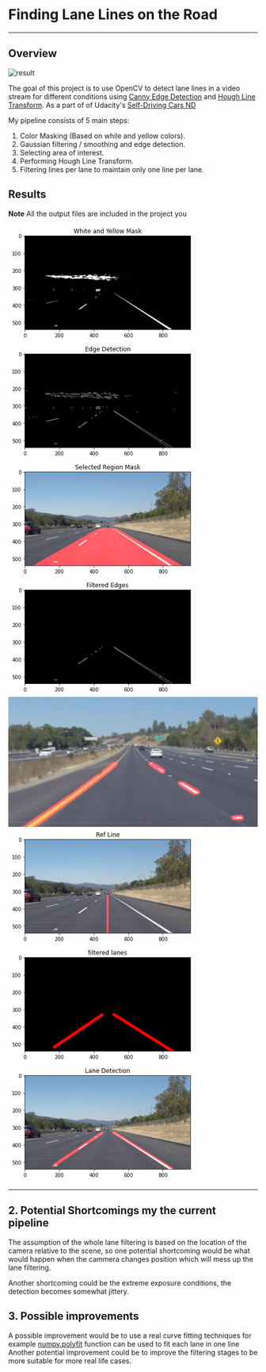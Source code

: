 # **Finding Lane Lines on the Road** 

---

## Overview

![result](https://user-images.githubusercontent.com/47195928/81497517-5161e380-92bf-11ea-9f25-0e0951489b5a.gif)

The goal of this project is to use OpenCV to detect lane lines in a video stream for different conditions using [Canny Edge Detection](https://en.wikipedia.org/wiki/Canny_edge_detector) and [Hough Line Transform](https://en.wikipedia.org/wiki/Hough_transform).
As a part of of Udacity's 
[Self-Driving Cars ND](https://www.udacity.com/course/self-driving-car-engineer-nanodegree--nd013)

My pipeline consists of 5 main steps:

1. Color Masking (Based on while and yellow colors).
2. Gaussian filtering / smoothing and edge detection.
3. Selecting area of interest.
4. Performing Hough Line Transform.
5. Filtering lines per lane to maintain only one line per lane.



## Results

**Note** All the output files are included in the project you 

![](https://github.com/HossamKhalil-hub01/CarND-P1-LaneLinesDetection/blob/master/examples/Color_Mask.png) 
![](https://github.com/HossamKhalil-hub01/CarND-P1-LaneLinesDetection/blob/master/examples/Edge_Detection.png)
![](https://github.com/HossamKhalil-hub01/CarND-P1-LaneLinesDetection/blob/master/examples/Region_mask.png)
![](https://github.com/HossamKhalil-hub01/CarND-P1-LaneLinesDetection/blob/master/examples/Filtered_Edges.png)
![](https://github.com/HossamKhalil-hub01/CarND-P1-LaneLinesDetection/blob/master/examples/Line_Segements.JPG)
![](https://github.com/HossamKhalil-hub01/CarND-P1-LaneLinesDetection/blob/master/examples/ref_line.png)
![](https://github.com/HossamKhalil-hub01/CarND-P1-LaneLinesDetection/blob/master/examples/Filtered_lanes.png)
![](https://github.com/HossamKhalil-hub01/CarND-P1-LaneLinesDetection/blob/master/examples/final.png)


---

## 2. Potential Shortcomings my the current pipeline

The assumption of the whole lane filtering is based on the location of the camera relative to the scene, 
so one potential shortcoming would be what would happen when the cammera changes position which will mess up the lane filtering.

Another shortcoming could be the extreme exposure conditions, the detection becomes somewhat jittery.


## 3. Possible improvements

A possible improvement would be to use a real curve fitting techniques for example [numpy.polyfit](https://numpy.org/doc/1.18/reference/generated/numpy.polyfit.html) function can be used to fit each lane in one line
Another potential improvement could be to improve the filtering stages to be more suitable for more real life cases.

